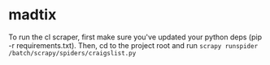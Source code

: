 madtix
======

To run the cl scraper, first make sure you've updated your python deps (pip -r requirements.txt). Then, cd to the project root and run `scrapy runspider /batch/scrapy/spiders/craigslist.py`
